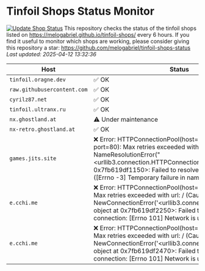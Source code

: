 # Tinfoil Shops Status Monitor 
[![Update Shop Status](https://github.com/melogabriel/tinfoil-shops-status/actions/workflows/update.yml/badge.svg)](https://github.com/melogabriel/tinfoil-shops-status/actions/workflows/update.yml)
This repository checks the status of the tinfoil shops listed on https://melogabriel.github.io/tinfoil-shops/ every 6 hours. 
If you find it useful to monitor which shops are working, please consider giving this repository a star: https://github.com/melogabriel/tinfoil-shops-status 
_Last updated: 2025-04-12 13:32:36_

| Host | Status |
|------|--------|
| `tinfoil.oragne.dev` | ✅ OK |
| `raw.githubusercontent.com` | ✅ OK |
| `cyrilz87.net` | ✅ OK |
| `tinfoil.ultranx.ru` | ✅ OK |
| `nx.ghostland.at` | ⚠️ Under maintenance |
| `nx-retro.ghostland.at` | ✅ OK |
| `games.jits.site` | ❌ Error: HTTPConnectionPool(host='games.jits.site', port=80): Max retries exceeded with url: / (Caused by NameResolutionError("<urllib3.connection.HTTPConnection object at 0x7fb619df1150>: Failed to resolve 'games.jits.site' ([Errno -3] Temporary failure in name resolution)")) |
| `e.cchi.me` | ❌ Error: HTTPConnectionPool(host='e.cchi.me', port=80): Max retries exceeded with url: / (Caused by NewConnectionError('<urllib3.connection.HTTPConnection object at 0x7fb619df2250>: Failed to establish a new connection: [Errno 101] Network is unreachable')) |
| `e.cchi.me` | ❌ Error: HTTPConnectionPool(host='e.cchi.me', port=80): Max retries exceeded with url: / (Caused by NewConnectionError('<urllib3.connection.HTTPConnection object at 0x7fb619df2470>: Failed to establish a new connection: [Errno 101] Network is unreachable')) |
